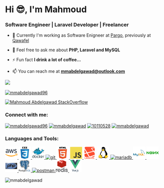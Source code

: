 <h1 align="left">Hi 😎, I'm Mahmoud</h1>
<h3 align="left">Software Engineer | Laravel Developer | Freelancer</h3>

<ul dir="auto">

<li>
<p dir="auto"><g-emoji class="g-emoji" alias="telescope" fallback-src="https://github.githubassets.com/images/icons/emoji/unicode/1f52d.png">🔭</g-emoji> Currently I'm working as Software Enigneer at <a href="https://pargo.co.za/">Pargo</a>, previously at <a href="https://qawafel.sa/">Qawafel</a></p>
</li>
  
<!--
<li>
<p dir="auto"><g-emoji class="g-emoji" alias="seedling" fallback-src="https://github.githubassets.com/images/icons/emoji/unicode/1f331.png">🌱</g-emoji> I’m currently learning <strong>Software Principles & Architecture</strong></p>
</li>
-->
<li>
<p dir="auto"><g-emoji class="g-emoji" alias="speech_balloon" fallback-src="https://github.githubassets.com/images/icons/emoji/unicode/1f4ac.png">💬</g-emoji> Feel free to ask me about <strong>PHP,  Laravel and  MySQL</strong></p>
</li>
<li>
<p dir="auto"><g-emoji class="g-emoji" alias="zap" fallback-src="https://github.githubassets.com/images/icons/emoji/unicode/26a1.png">⚡</g-emoji> Fun fact <strong>I drink a lot of coffee...</strong></p>
</li>
</ul>

<!--
<p align="left"> <a href="https://github.com/ryo-ma/github-profile-trophy"><img src="https://github-profile-trophy.vercel.app/?username=mmabdelgawad" alt="mmabdelgawad" /></a> </p>
-->

- 📫 You can reach me at **mmabdelgawad@outlook.com**

![](https://komarev.com/ghpvc/?username=mmabdelgawad&style=for-the-badge)

<p align="left"> <a href="https://twitter.com/mmabdelgawad96" target="blank"><img src="https://img.shields.io/twitter/follow/mmabdelgawad96?logo=twitter&style=for-the-badge" alt="mmabdelgawad96" /></a> </p>

[![Mahmoud Abdelgawad StackOverflow](https://github-readme-stackoverflow.vercel.app/?userID=10110528&layout=compact)](https://stackoverflow.com/users/10110528/mmabdelgawad)

<h3 align="left">Connect with me:</h3>
<p align="left">
<a href="https://twitter.com/mmabdelgawad96" target="blank"><img align="center" src="https://raw.githubusercontent.com/rahuldkjain/github-profile-readme-generator/master/src/images/icons/Social/twitter.svg" alt="mmabdelgawad96" height="30" width="40" /></a>
<a href="https://linkedin.com/in/mmabdelgawad" target="blank"><img align="center" src="https://raw.githubusercontent.com/rahuldkjain/github-profile-readme-generator/master/src/images/icons/Social/linked-in-alt.svg" alt="mmabdelgawad" height="30" width="40" /></a>
<a href="https://stackoverflow.com/users/10110528" target="blank"><img align="center" src="https://raw.githubusercontent.com/rahuldkjain/github-profile-readme-generator/master/src/images/icons/Social/stack-overflow.svg" alt="10110528" height="30" width="40" /></a>
<a href="https://www.hackerrank.com/mmabdelgawad" target="blank"><img align="center" src="https://raw.githubusercontent.com/rahuldkjain/github-profile-readme-generator/master/src/images/icons/Social/hackerrank.svg" alt="mmabdelgawad" height="30" width="40" /></a>
</p>

<h3 align="left">Languages and Tools:</h3>
<p align="left"> <a href="https://aws.amazon.com" target="_blank" rel="noreferrer"> <img src="https://raw.githubusercontent.com/devicons/devicon/master/icons/amazonwebservices/amazonwebservices-original-wordmark.svg" alt="aws" width="40" height="40"/> </a> <a href="https://www.w3schools.com/css/" target="_blank" rel="noreferrer"> <img src="https://raw.githubusercontent.com/devicons/devicon/master/icons/css3/css3-original-wordmark.svg" alt="css3" width="40" height="40"/> </a> <a href="https://www.docker.com/" target="_blank" rel="noreferrer"> <img src="https://raw.githubusercontent.com/devicons/devicon/master/icons/docker/docker-original-wordmark.svg" alt="docker" width="40" height="40"/> </a> <a href="https://git-scm.com/" target="_blank" rel="noreferrer"> <img src="https://www.vectorlogo.zone/logos/git-scm/git-scm-icon.svg" alt="git" width="40" height="40"/> </a> <a href="https://www.w3.org/html/" target="_blank" rel="noreferrer"> <img src="https://raw.githubusercontent.com/devicons/devicon/master/icons/html5/html5-original-wordmark.svg" alt="html5" width="40" height="40"/> </a> <a href="https://developer.mozilla.org/en-US/docs/Web/JavaScript" target="_blank" rel="noreferrer"> <img src="https://raw.githubusercontent.com/devicons/devicon/master/icons/javascript/javascript-original.svg" alt="javascript" width="40" height="40"/> </a> <a href="https://laravel.com/" target="_blank" rel="noreferrer"> <img src="https://raw.githubusercontent.com/devicons/devicon/master/icons/laravel/laravel-plain-wordmark.svg" alt="laravel" width="40" height="40"/> </a> <a href="https://www.linux.org/" target="_blank" rel="noreferrer"> <img src="https://raw.githubusercontent.com/devicons/devicon/master/icons/linux/linux-original.svg" alt="linux" width="40" height="40"/> </a> <a href="https://mariadb.org/" target="_blank" rel="noreferrer"> <img src="https://www.vectorlogo.zone/logos/mariadb/mariadb-icon.svg" alt="mariadb" width="40" height="40"/> </a> <a href="https://www.mysql.com/" target="_blank" rel="noreferrer"> <img src="https://raw.githubusercontent.com/devicons/devicon/master/icons/mysql/mysql-original-wordmark.svg" alt="mysql" width="40" height="40"/> </a> <a href="https://www.nginx.com" target="_blank" rel="noreferrer"> <img src="https://raw.githubusercontent.com/devicons/devicon/master/icons/nginx/nginx-original.svg" alt="nginx" width="40" height="40"/> </a> <a href="https://www.php.net" target="_blank" rel="noreferrer"> <img src="https://raw.githubusercontent.com/devicons/devicon/master/icons/php/php-original.svg" alt="php" width="40" height="40"/> </a> <a href="https://www.postgresql.org" target="_blank" rel="noreferrer"> <img src="https://raw.githubusercontent.com/devicons/devicon/master/icons/postgresql/postgresql-original-wordmark.svg" alt="postgresql" width="40" height="40"/> </a> <a href="https://postman.com" target="_blank" rel="noreferrer"> <img src="https://www.vectorlogo.zone/logos/getpostman/getpostman-icon.svg" alt="postman" width="40" height="40"/> </a> <a href="https://redis.io" target="_blank" rel="noreferrer"> <img src="https://raw.githubusercontent.com/devicons/devicon/master/icons/redis/redis-original-wordmark.svg" alt="redis" width="40" height="40"/> </a> <a href="https://vuejs.org/" target="_blank" rel="noreferrer"> <img src="https://raw.githubusercontent.com/devicons/devicon/master/icons/vuejs/vuejs-original-wordmark.svg" alt="vuejs" width="40" height="40"/> </a> </p>


<!--
<p>
<img align="left" src="https://github-readme-stats.vercel.app/api/top-langs?username=mmabdelgawad&show_icons=true&locale=en&layout=compact" alt="mmabdelgawad" />
</p>

<p>&nbsp;<img align="center" src="https://github-readme-stats.vercel.app/api?username=mmabdelgawad&show_icons=true&locale=en" alt="mmabdelgawad" /></p>
-->

<p><img align="center" src="https://github-readme-streak-stats.herokuapp.com/?user=mmabdelgawad&" alt="mmabdelgawad" /></p>



<!--
**mmabdelgawad/mmabdelgawad** is a ✨ _special_ ✨ repository because its `README.md` (this file) appears on your GitHub profile.

Here are some ideas to get you started:

- 🔭 I’m currently working on ...
- 🌱 I’m currently learning ...
- 👯 I’m looking to collaborate on ...
- 🤔 I’m looking for help with ...
- 💬 Ask me about ...
- 📫 How to reach me: ...
- 😄 Pronouns: ...
- ⚡ Fun fact: ...
-->
